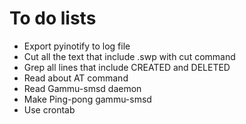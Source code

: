 # To do lists
* Export pyinotify to log file
* Cut all the text that include .swp with cut command 
* Grep all lines that include CREATED and DELETED
* Read about AT command 
* Read Gammu-smsd daemon
* Make Ping-pong gammu-smsd
* Use crontab 

